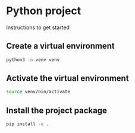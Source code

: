 # Python project

Instructions to get started

## Create a virtual environment

```bash
python3 -m venv venv
```

## Activate the virtual environment

```bash
source venv/bin/activate
```

## Install the project package
```bash
pip install -e .
```